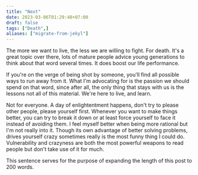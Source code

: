```yaml
---
title: "Next"
date: 2023-03-06T01:29:40+07:00
draft: false
tags: ["Death",]
aliases: ["migrate-from-jekyl"]
---
```

The more we want to live, the less we are willing to fight. For death. It's a great topic over there, lots of mature people advice young generations to think about that word several times. It does boost our life performance.
<!--more-->
If you're on the verge of being shot by someone, you'll find all possible ways to run away from it. What I'm advocating for is the passion we should spend on that word, since after all, the only thing that stays with us is the lessons not all of this material. We're here to live, and learn.

Not for everyone. A day of enlightentment happens, don't try to please other people, please yourself first. Whenever you want to make things better, you can try to break it down or at least force yourself to face it instead of avoiding them. I feel myself better when being more rational but I'm not really into it. Though its own advantage of better solving problems, drives yourself crazy sometimes really is the most funny thing I could do. Vulnerability and crazyness are both the most powerful weapons to read people but don't take use of it for much.

This sentence serves for the purpose of expanding the length of this post to 200 words. 

